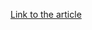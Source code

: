 [Link to the article](https://unit42.paloaltonetworks.com/iranian-attackers-impersonate-model-agency/)
